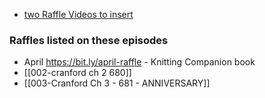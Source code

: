 
- [two Raffle Videos to insert](https://www.dropbox.com/scl/fi/11l36eyviw8g59enwibi6/2025.04-Cranford-Raffle-two-videos.mp4?rlkey=5lwkvfi87t98zflzebbz8m762&st=nuio4sp4&dl=0)

### Raffles listed on these episodes
- April https://bit.ly/april-raffle - Knitting Companion book 
- [[002-cranford ch 2 680]]
- [[003-Cranford Ch 3 - 681 - ANNIVERSARY]]

